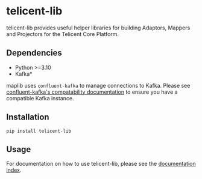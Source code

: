 # telicent-lib

telicent-lib provides useful helper libraries for building Adaptors, Mappers and Projectors for the Telicent Core Platform.

## Dependencies

- Python \>=3.10
- Kafka*

maplib uses `confluent-kafka` to manage connections to Kafka. 
Please see [confluent-kafka's compatability documentation](https://docs.confluent.io/platform/current/installation/versions-interoperability.html) to ensure you have a compatible Kafka instance.


## Installation

```shell
pip install telicent-lib
```

## Usage

For documentation on how to use telicent-lib, please see the [documentation index](docs/index.md).
